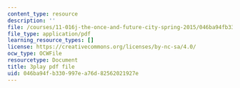 ```yaml
---
content_type: resource
description: ''
file: /courses/11-016j-the-once-and-future-city-spring-2015/046ba94fb330997ea76d82562021927e_LJNAUHOmpAY.pdf
file_type: application/pdf
learning_resource_types: []
license: https://creativecommons.org/licenses/by-nc-sa/4.0/
ocw_type: OCWFile
resourcetype: Document
title: 3play pdf file
uid: 046ba94f-b330-997e-a76d-82562021927e
---
```

